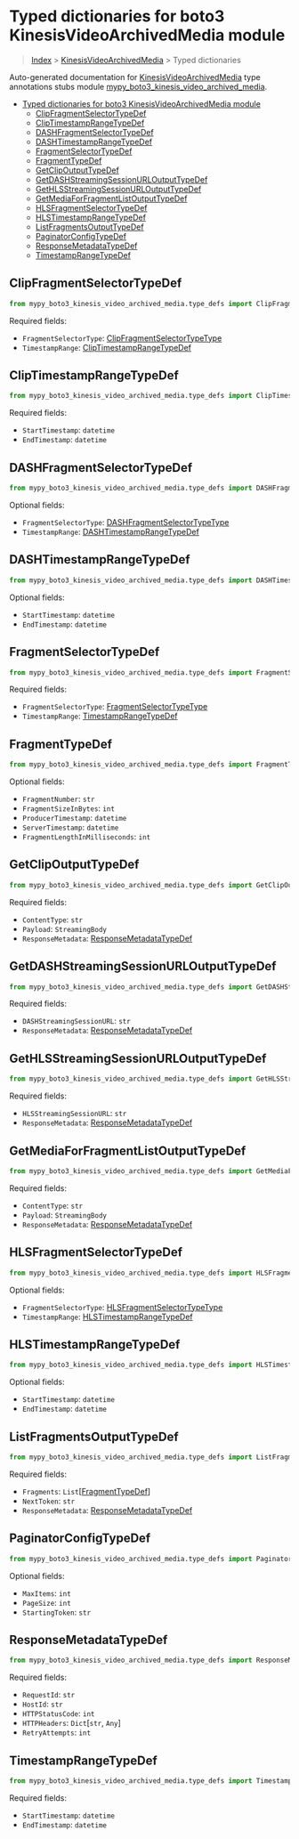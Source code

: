 # Typed dictionaries for boto3 KinesisVideoArchivedMedia module

> [Index](..) > [KinesisVideoArchivedMedia](.) > Typed dictionaries

Auto-generated documentation for
[KinesisVideoArchivedMedia](https://boto3.amazonaws.com/v1/documentation/api/1.17.75/reference/services/kinesis-video-archived-media.html#KinesisVideoArchivedMedia)
type annotations stubs module
[mypy_boto3_kinesis_video_archived_media](https://pypi.org/project/mypy-boto3-kinesis-video-archived-media/).

- [Typed dictionaries for boto3 KinesisVideoArchivedMedia module](#typed-dictionaries-for-boto3-kinesisvideoarchivedmedia-module)
  - [ClipFragmentSelectorTypeDef](#clipfragmentselectortypedef)
  - [ClipTimestampRangeTypeDef](#cliptimestamprangetypedef)
  - [DASHFragmentSelectorTypeDef](#dashfragmentselectortypedef)
  - [DASHTimestampRangeTypeDef](#dashtimestamprangetypedef)
  - [FragmentSelectorTypeDef](#fragmentselectortypedef)
  - [FragmentTypeDef](#fragmenttypedef)
  - [GetClipOutputTypeDef](#getclipoutputtypedef)
  - [GetDASHStreamingSessionURLOutputTypeDef](#getdashstreamingsessionurloutputtypedef)
  - [GetHLSStreamingSessionURLOutputTypeDef](#gethlsstreamingsessionurloutputtypedef)
  - [GetMediaForFragmentListOutputTypeDef](#getmediaforfragmentlistoutputtypedef)
  - [HLSFragmentSelectorTypeDef](#hlsfragmentselectortypedef)
  - [HLSTimestampRangeTypeDef](#hlstimestamprangetypedef)
  - [ListFragmentsOutputTypeDef](#listfragmentsoutputtypedef)
  - [PaginatorConfigTypeDef](#paginatorconfigtypedef)
  - [ResponseMetadataTypeDef](#responsemetadatatypedef)
  - [TimestampRangeTypeDef](#timestamprangetypedef)

## ClipFragmentSelectorTypeDef

```python
from mypy_boto3_kinesis_video_archived_media.type_defs import ClipFragmentSelectorTypeDef
```

Required fields:

- `FragmentSelectorType`:
  [ClipFragmentSelectorTypeType](./literals.md#clipfragmentselectortypetype)
- `TimestampRange`:
  [ClipTimestampRangeTypeDef](./type_defs.md#cliptimestamprangetypedef)

## ClipTimestampRangeTypeDef

```python
from mypy_boto3_kinesis_video_archived_media.type_defs import ClipTimestampRangeTypeDef
```

Required fields:

- `StartTimestamp`: `datetime`
- `EndTimestamp`: `datetime`

## DASHFragmentSelectorTypeDef

```python
from mypy_boto3_kinesis_video_archived_media.type_defs import DASHFragmentSelectorTypeDef
```

Optional fields:

- `FragmentSelectorType`:
  [DASHFragmentSelectorTypeType](./literals.md#dashfragmentselectortypetype)
- `TimestampRange`:
  [DASHTimestampRangeTypeDef](./type_defs.md#dashtimestamprangetypedef)

## DASHTimestampRangeTypeDef

```python
from mypy_boto3_kinesis_video_archived_media.type_defs import DASHTimestampRangeTypeDef
```

Optional fields:

- `StartTimestamp`: `datetime`
- `EndTimestamp`: `datetime`

## FragmentSelectorTypeDef

```python
from mypy_boto3_kinesis_video_archived_media.type_defs import FragmentSelectorTypeDef
```

Required fields:

- `FragmentSelectorType`:
  [FragmentSelectorTypeType](./literals.md#fragmentselectortypetype)
- `TimestampRange`:
  [TimestampRangeTypeDef](./type_defs.md#timestamprangetypedef)

## FragmentTypeDef

```python
from mypy_boto3_kinesis_video_archived_media.type_defs import FragmentTypeDef
```

Optional fields:

- `FragmentNumber`: `str`
- `FragmentSizeInBytes`: `int`
- `ProducerTimestamp`: `datetime`
- `ServerTimestamp`: `datetime`
- `FragmentLengthInMilliseconds`: `int`

## GetClipOutputTypeDef

```python
from mypy_boto3_kinesis_video_archived_media.type_defs import GetClipOutputTypeDef
```

Required fields:

- `ContentType`: `str`
- `Payload`: `StreamingBody`
- `ResponseMetadata`:
  [ResponseMetadataTypeDef](./type_defs.md#responsemetadatatypedef)

## GetDASHStreamingSessionURLOutputTypeDef

```python
from mypy_boto3_kinesis_video_archived_media.type_defs import GetDASHStreamingSessionURLOutputTypeDef
```

Required fields:

- `DASHStreamingSessionURL`: `str`
- `ResponseMetadata`:
  [ResponseMetadataTypeDef](./type_defs.md#responsemetadatatypedef)

## GetHLSStreamingSessionURLOutputTypeDef

```python
from mypy_boto3_kinesis_video_archived_media.type_defs import GetHLSStreamingSessionURLOutputTypeDef
```

Required fields:

- `HLSStreamingSessionURL`: `str`
- `ResponseMetadata`:
  [ResponseMetadataTypeDef](./type_defs.md#responsemetadatatypedef)

## GetMediaForFragmentListOutputTypeDef

```python
from mypy_boto3_kinesis_video_archived_media.type_defs import GetMediaForFragmentListOutputTypeDef
```

Required fields:

- `ContentType`: `str`
- `Payload`: `StreamingBody`
- `ResponseMetadata`:
  [ResponseMetadataTypeDef](./type_defs.md#responsemetadatatypedef)

## HLSFragmentSelectorTypeDef

```python
from mypy_boto3_kinesis_video_archived_media.type_defs import HLSFragmentSelectorTypeDef
```

Optional fields:

- `FragmentSelectorType`:
  [HLSFragmentSelectorTypeType](./literals.md#hlsfragmentselectortypetype)
- `TimestampRange`:
  [HLSTimestampRangeTypeDef](./type_defs.md#hlstimestamprangetypedef)

## HLSTimestampRangeTypeDef

```python
from mypy_boto3_kinesis_video_archived_media.type_defs import HLSTimestampRangeTypeDef
```

Optional fields:

- `StartTimestamp`: `datetime`
- `EndTimestamp`: `datetime`

## ListFragmentsOutputTypeDef

```python
from mypy_boto3_kinesis_video_archived_media.type_defs import ListFragmentsOutputTypeDef
```

Required fields:

- `Fragments`: `List`\[[FragmentTypeDef](./type_defs.md#fragmenttypedef)\]
- `NextToken`: `str`
- `ResponseMetadata`:
  [ResponseMetadataTypeDef](./type_defs.md#responsemetadatatypedef)

## PaginatorConfigTypeDef

```python
from mypy_boto3_kinesis_video_archived_media.type_defs import PaginatorConfigTypeDef
```

Optional fields:

- `MaxItems`: `int`
- `PageSize`: `int`
- `StartingToken`: `str`

## ResponseMetadataTypeDef

```python
from mypy_boto3_kinesis_video_archived_media.type_defs import ResponseMetadataTypeDef
```

Required fields:

- `RequestId`: `str`
- `HostId`: `str`
- `HTTPStatusCode`: `int`
- `HTTPHeaders`: `Dict`\[`str`, `Any`\]
- `RetryAttempts`: `int`

## TimestampRangeTypeDef

```python
from mypy_boto3_kinesis_video_archived_media.type_defs import TimestampRangeTypeDef
```

Required fields:

- `StartTimestamp`: `datetime`
- `EndTimestamp`: `datetime`
